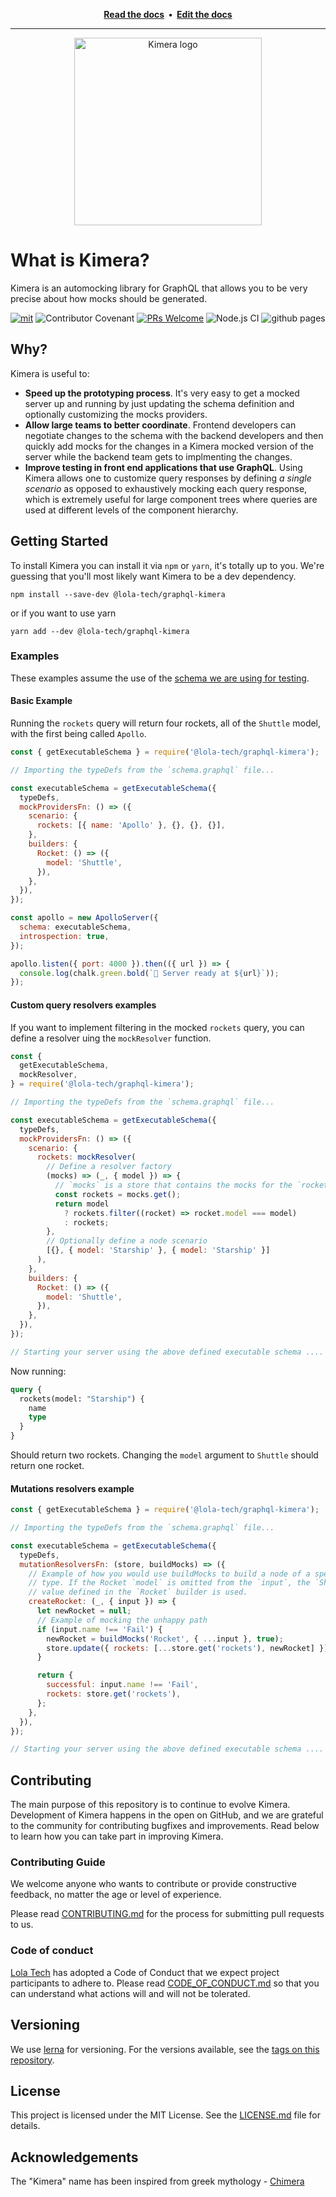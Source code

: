 <p align="center">
  <strong>
    <a href="https://lola-tech.github.io/graphql-kimera/">Read the docs<a/>&nbsp;&nbsp;&bull;&nbsp;&nbsp;<a href="https://github.com/lola-tech/graphql-kimera/tree/master/packages/graphql-kimera-docs/docs">Edit the docs<a/>
  </strong>
</p>

---

<p align="center">
  <img width="300" src="https://cdn.statically.io/gh/lola-tech/graphql-kimera/master/packages/graphql-kimera-docs/static/img/kimera-logo.svg" alt="Kimera logo">
</p>

# What is Kimera?

Kimera is an automocking library for GraphQL that allows you to be very precise about how mocks should be generated.

[![mit](https://img.shields.io/badge/license-MIT-blue)](https://img.shields.io/badge/license-MIT-blue) ![Contributor Covenant](https://img.shields.io/badge/Contributor%20Covenant-v2.0%20adopted-ff69b4.svg) [![PRs Welcome](https://img.shields.io/badge/PRs-welcome-brightgreen.svg?style=flat-square)](http://makeapullrequest.com)
![Node.js CI](https://github.com/lola-tech/graphql-kimera/workflows/Node.js%20CI/badge.svg) ![github pages](https://github.com/lola-tech/graphql-kimera/workflows/github%20pages/badge.svg)

## Why?

Kimera is useful to:

- **Speed up the prototyping process**. It's very easy to get a mocked server up and running by just updating the schema definition and optionally customizing the mocks providers.
- **Allow large teams to better coordinate**. Frontend developers can negotiate changes to the schema with the backend developers and then quickly add mocks for the changes in a Kimera mocked version of the server while the backend team gets to implmenting the changes.
- **Improve testing in front end applications that use GraphQL**. Using Kimera allows one to customize query responses by defining _a single scenario_ as opposed to exhaustively mocking each query response, which is extremely useful for large component trees where queries are used at different levels of the component hierarchy.

## Getting Started

To install Kimera you can install it via `npm` or `yarn`, it's totally up to you. We're guessing that you'll most likely want Kimera to be a dev dependency.

```
npm install --save-dev @lola-tech/graphql-kimera
```

or if you want to use yarn

```
yarn add --dev @lola-tech/graphql-kimera
```

### Examples

These examples assume the use of the [schema we are using for testing](https://github.com/lola-tech/graphql-kimera/blob/master/packages/graphql-kimera/src/__test__/testing.schema.graphql).

#### Basic Example

Running the `rockets` query will return four rockets, all of the `Shuttle` model, with the first being called `Apollo`.

```js
const { getExecutableSchema } = require('@lola-tech/graphql-kimera');

// Importing the typeDefs from the `schema.graphql` file...

const executableSchema = getExecutableSchema({
  typeDefs,
  mockProvidersFn: () => ({
    scenario: {
      rockets: [{ name: 'Apollo' }, {}, {}, {}],
    },
    builders: {
      Rocket: () => ({
        model: 'Shuttle',
      }),
    },
  }),
});

const apollo = new ApolloServer({
  schema: executableSchema,
  introspection: true,
});

apollo.listen({ port: 4000 }).then(({ url }) => {
  console.log(chalk.green.bold(`🚀 Server ready at ${url}`));
});
```

#### Custom query resolvers examples

If you want to implement filtering in the mocked `rockets` query, you can define
a resolver uing the `mockResolver` function.

```js
const {
  getExecutableSchema,
  mockResolver,
} = require('@lola-tech/graphql-kimera');

// Importing the typeDefs from the `schema.graphql` file...

const executableSchema = getExecutableSchema({
  typeDefs,
  mockProvidersFn: () => ({
    scenario: {
      rockets: mockResolver(
        // Define a resolver factory
        (mocks) => (_, { model }) => {
          // `mocks` is a store that contains the mocks for the `rockets` query
          const rockets = mocks.get();
          return model
            ? rockets.filter((rocket) => rocket.model === model)
            : rockets;
        },
        // Optionally define a node scenario
        [{}, { model: 'Starship' }, { model: 'Starship' }]
      ),
    },
    builders: {
      Rocket: () => ({
        model: 'Shuttle',
      }),
    },
  }),
});

// Starting your server using the above defined executable schema ....
```

Now running:

```graphql
query {
  rockets(model: "Starship") {
    name
    type
  }
}
```

Should return two rockets. Changing the `model` argument to `Shuttle` should return one rocket.

#### Mutations resolvers example

```js
const { getExecutableSchema } = require('@lola-tech/graphql-kimera');

// Importing the typeDefs from the `schema.graphql` file...

const executableSchema = getExecutableSchema({
  typeDefs,
  mutationResolversFn: (store, buildMocks) => ({
    // Example of how you would use buildMocks to build a node of a specific
    // type. If the Rocket `model` is omitted from the `input`, the `Shuttle`
    // value defined in the `Rocket` builder is used.
    createRocket: (_, { input }) => {
      let newRocket = null;
      // Example of mocking the unhappy path
      if (input.name !== 'Fail') {
        newRocket = buildMocks('Rocket', { ...input }, true);
        store.update({ rockets: [...store.get('rockets'), newRocket] });
      }

      return {
        successful: input.name !== 'Fail',
        rockets: store.get('rockets'),
      };
    },
  }),
});

// Starting your server using the above defined executable schema ....
```

## Contributing

The main purpose of this repository is to continue to evolve Kimera. Development of Kimera happens in the open on GitHub, and we are grateful to the community for contributing bugfixes and improvements. Read below to learn how you can take part in improving Kimera.

### Contributing Guide

We welcome anyone who wants to contribute or provide constructive feedback, no matter the age or level of experience.

Please read [CONTRIBUTING.md](https://github.com/lola-tech/graphql-kimera/blob/master/CONTRIBUTING.md) for the process for submitting pull requests to us.

### Code of conduct

[Lola Tech](https://www.lola.tech/) has adopted a Code of Conduct that we expect project participants to adhere to. Please read [CODE_OF_CONDUCT.md](https://github.com/lola-tech/graphql-kimera/blob/master/CODE_OF_CONDUCT.md) so that you can understand what actions will and will not be tolerated.

## Versioning

We use [lerna](https://lerna.js.org/) for versioning. For the versions available, see the [tags on this repository](https://github.com/lola-tech/graphql-kimera/tags).

## License

This project is licensed under the MIT License. See the [LICENSE.md](https://github.com/lola-tech/graphql-kimera/blob/master/LICENSE.md) file for details.

## Acknowledgements

The "Kimera" name has been inspired from greek mythology - [Chimera](<https://en.wikipedia.org/wiki/Chimera_(mythology)>)
